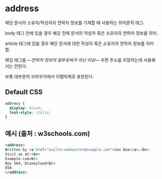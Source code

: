 # address

해당 문서의 소유자/작성자의 연락처 정보를 기재할 때 사용하는 의미론적 태그.

body 태그 안에 있을 경우 해당 전체 문서의 작성자 혹은 소유자의 연락처 정보를 의미.

article 태그에 있을 경우 해당 문서에 대한 작성자 혹은 소유자의 연락처 정보를 의미함.

해당 태그를  *―연락처 정보의 일부로써가 아닌 이상―* 우편 주소를 지정하는데 사용해서는 안된다.

보통 대부분의 브라우저에서 이탤릭체로 표현된다.

## Default CSS

```css
address { 
  display: block;
  font-style: italic;
}
```

## 예시 (출처 : w3schools.com)

```html
<address>
Written by <a href="mailto:webmaster@example.com">Jon Doe</a>.<br>
Visit us at:<br>
Example.com<br>
Box 564, Disneyland<br>
USA
</address>
```
